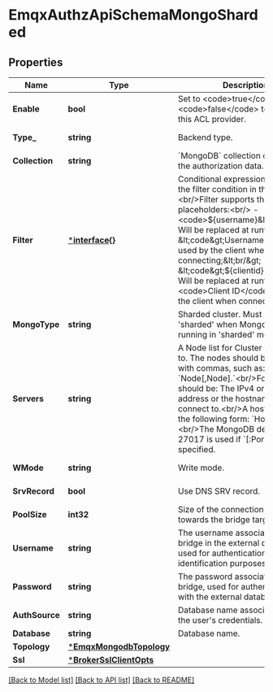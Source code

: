 # EmqxAuthzApiSchemaMongoSharded

## Properties
Name | Type | Description | Notes
------------ | ------------- | ------------- | -------------
**Enable** | **bool** | Set to &lt;code&gt;true&lt;/code&gt; or &lt;code&gt;false&lt;/code&gt; to disable this ACL provider. | [optional] [default to true]
**Type_** | **string** | Backend type. | [default to TYPE_.MONGODB]
**Collection** | **string** | &#x60;MongoDB&#x60; collection containing the authorization data. | [default to null]
**Filter** | [***interface{}**](interface{}.md) | Conditional expression that defines the filter condition in the query.&lt;br/&gt;Filter supports the following placeholders:&lt;br/&gt; - &lt;code&gt;${username}&lt;/code&gt;: Will be replaced at runtime with &lt;code&gt;Username&lt;/code&gt; used by the client when connecting;&lt;br/&gt; - &lt;code&gt;${clientid}&lt;/code&gt;: Will be replaced at runtime with &lt;code&gt;Client ID&lt;/code&gt; used by the client when connecting. | [optional] [default to {}]
**MongoType** | **string** | Sharded cluster. Must be set to &#x27;sharded&#x27; when MongoDB server is running in &#x27;sharded&#x27; mode. | [optional] [default to MONGO_TYPE.SHARDED]
**Servers** | **string** | A Node list for Cluster to connect to. The nodes should be separated with commas, such as: &#x60;Node[,Node].&#x60;&lt;br/&gt;For each Node should be: The IPv4 or IPv6 address or the hostname to connect to.&lt;br/&gt;A host entry has the following form: &#x60;Host[:Port]&#x60;.&lt;br/&gt;The MongoDB default port 27017 is used if &#x60;[:Port]&#x60; is not specified. | [default to null]
**WMode** | **string** | Write mode. | [optional] [default to W_MODE.UNSAFE]
**SrvRecord** | **bool** | Use DNS SRV record. | [optional] [default to false]
**PoolSize** | **int32** | Size of the connection pool towards the bridge target service. | [optional] [default to 8]
**Username** | **string** | The username associated with the bridge in the external database used for authentication or identification purposes. | [optional] [default to null]
**Password** | **string** | The password associated with the bridge, used for authentication with the external database. | [optional] [default to null]
**AuthSource** | **string** | Database name associated with the user&#x27;s credentials. | [optional] [default to null]
**Database** | **string** | Database name. | [default to null]
**Topology** | [***EmqxMongodbTopology**](emqx_mongodb.topology.md) |  | [optional] [default to null]
**Ssl** | [***BrokerSslClientOpts**](broker.ssl_client_opts.md) |  | [optional] [default to null]

[[Back to Model list]](../README.md#documentation-for-models) [[Back to API list]](../README.md#documentation-for-api-endpoints) [[Back to README]](../README.md)

